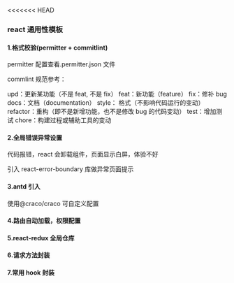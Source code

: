 <<<<<<< HEAD

### react 通用性模板

#### 1.格式校验(permitter + commitlint)

permitter 配置查看.permitter.json 文件

commlint 规范参考：

upd：更新某功能（不是 feat, 不是 fix）
feat：新功能（feature）
fix：修补 bug
docs：文档（documentation）
style： 格式（不影响代码运行的变动）
refactor：重构（即不是新增功能，也不是修改 bug 的代码变动）
test：增加测试
chore：构建过程或辅助工具的变动

#### 2.全局错误异常设置

代码报错，react 会卸载组件，页面显示白屏，体验不好

引入 react-error-boundary 库做异常页面提示

#### 3.antd 引入

使用@craco/craco 可自定义配置

#### 4.路由自动加载，权限配置

#### 5.react-redux 全局仓库

#### 6.请求方法封装

#### 7.常用 hook 封装
